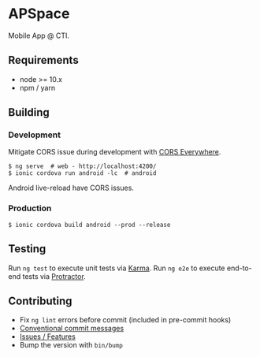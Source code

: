APSpace
=======
Mobile App @ CTI.

Requirements
------------
- node >= 10.x
- npm / yarn

Building
--------

### Development
Mitigate CORS issue during development with [CORS Everywhere][cors].
```shell
$ ng serve  # web - http://localhost:4200/
$ ionic cordova run android -lc  # android
```
Android live-reload have CORS issues.

[cors]: https://addons.mozilla.org/en-US/firefox/addon/cors-everywhere/

### Production
```shell
$ ionic cordova build android --prod --release
```

Testing
-------
Run `ng test` to execute unit tests via [Karma][karma].
Run `ng e2e` to execute end-to-end tests via [Protractor][protractor].

[karma]: https:://karma-runner.github.io
[protractor]: http://www.protractortest.org/

Contributing
------------
- Fix `ng lint` errors before commit (included in pre-commit hooks)
- [Conventional commit messages](https://github.com/conventional-changelog/conventional-changelog/blob/a5505865ff3dd710cf757f50530e73ef0ca641da/conventions/angular.md)
- [Issues / Features](https://github.com/cticti/apspace/issues)
- Bump the version with `bin/bump`
